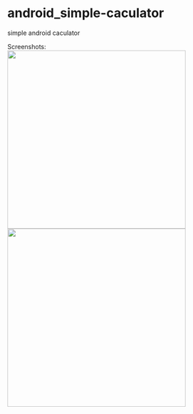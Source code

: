 # android_simple-caculator
simple android caculator

Screenshots:
<br>
<img height="400px" src="http://2.pik.vn/20174ecc6dee-790e-4aef-aa27-42742f65f337.png">
<img height="400px" src="http://2.pik.vn/20176a7e4be7-13bb-44aa-8b8b-6d73cd96ebe3.png">
